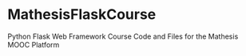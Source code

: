 # MathesisFlaskCourse
Python Flask Web Framework Course Code and Files for the Mathesis MOOC Platform

